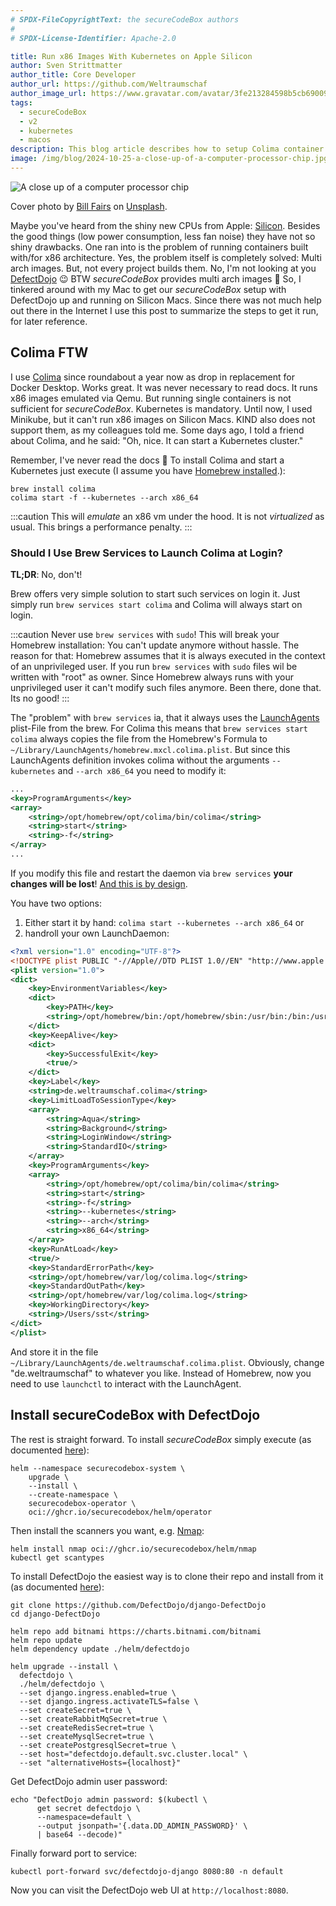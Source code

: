 ```yaml
---
# SPDX-FileCopyrightText: the secureCodeBox authors
#
# SPDX-License-Identifier: Apache-2.0

title: Run x86 Images With Kubernetes on Apple Silicon
author: Sven Strittmatter
author_title: Core Developer
author_url: https://github.com/Weltraumschaf
author_image_url: https://www.gravatar.com/avatar/3fe213284598b5cb69009665902c77a1
tags:
  - secureCodeBox
  - v2
  - kubernetes
  - macos
description: This blog article describes how to setup Colima container runtime on macOS to run x86 images in Kubernetes on Apple Silicon.
image: /img/blog/2024-10-25-a-close-up-of-a-computer-processor-chip.jpg
---
```


![A close up of a computer processor chip](/img/blog/2024-10-25-a-close-up-of-a-computer-processor-chip.jpg)

Cover photo by [Bill Fairs](https://unsplash.com/@moonboyz) on [Unsplash](https://unsplash.com/photos/a-close-up-of-a-computer-processor-chip--QALfjTlhTE).

Maybe you've heard from the shiny new CPUs from Apple: [Silicon](https://en.wikipedia.org/wiki/Apple_silicon). Besides the good things (low power consumption, less fan noise) they have not so shiny drawbacks. One ran into is the problem of running containers built with/for x86 architecture. Yes, the problem itself is completely solved: Multi arch images. But, not every project builds them. No, I'm not looking at you [DefectDojo](https://www.defectdojo.org/) 😉 BTW _secureCodeBox_ provides multi arch images 🤗 So, I tinkered around with my Mac to get our _secureCodeBox_ setup with DefectDojo up and running on Silicon Macs. Since there was not much help out there in the Internet I use this post to summarize the steps to get it run, for later reference.

<!-- truncate -->

## Colima FTW

I use [Colima](https://github.com/abiosoft/colima) since roundabout a year now as drop in replacement for Docker Desktop. Works great. It was never necessary to read docs. It runs x86 images emulated via Qemu. But running single containers is not sufficient for _secureCodeBox_. Kubernetes is mandatory. Until now, I used Minikube, but it can't run x86 images on Silicon Macs. KIND also does not support them, as my colleagues told me. Some days ago, I told a friend about Colima, and he said: "Oh, nice. It can start a Kubernetes cluster."

Remember, I've never read the docs 😬 To install Colima and start a Kubernetes just execute (I assume you have [Homebrew installed](https://docs.brew.sh/Installation).): 

```shell
brew install colima
colima start -f --kubernetes --arch x86_64
```

:::caution
This will _emulate_ an x86 vm under the hood. It is not _virtualized_ as usual. This brings a performance penalty.
:::

### Should I Use Brew Services to Launch Colima at Login?

**TL;DR**: No, don't!

Brew offers very simple solution to start such services on login it. Just simply run `brew services start colima` and Colima will always start on login.

:::caution
Never use `brew services` with `sudo`! This will break your Homebrew installation: You can't update anymore without hassle. The reason for that: Homebrew assumes that it is always executed in the context of an unprivileged user. If you run `brew services` with `sudo` files wil be written with "root" as owner. Since Homebrew always runs with your unprivileged user it can't modify such files anymore. Been there, done that. Its no good!
:::

The "problem" with `brew services` ia, that it always uses the [LaunchAgents](https://www.launchd.info/) plist-File from the brew. For Colima this means that `brew services start colima` always copies the file from the Homebrew's Formula to `~/Library/LaunchAgents/homebrew.mxcl.colima.plist`. But since this LaunchAgents definition invokes colima without the arguments `--kubernetes` and `--arch x86_64` you need to modify it:

```xml
...
<key>ProgramArguments</key>
<array>
    <string>/opt/homebrew/opt/colima/bin/colima</string>
    <string>start</string>
    <string>-f</string>
</array>
...
```

If you modify this file and restart the daemon via `brew services` **your changes will be lost**! [And this is by design](https://github.com/Homebrew/homebrew-services/issues/71).

You have two options:

1. Either start it by hand: `colima start --kubernetes --arch x86_64` or
2. handroll your own LaunchDaemon:

```xml
<?xml version="1.0" encoding="UTF-8"?>
<!DOCTYPE plist PUBLIC "-//Apple//DTD PLIST 1.0//EN" "http://www.apple.com/DTDs/PropertyList-1.0.dtd">
<plist version="1.0">
<dict>
	<key>EnvironmentVariables</key>
	<dict>
		<key>PATH</key>
		<string>/opt/homebrew/bin:/opt/homebrew/sbin:/usr/bin:/bin:/usr/sbin:/sbin</string>
	</dict>
	<key>KeepAlive</key>
	<dict>
		<key>SuccessfulExit</key>
		<true/>
	</dict>
	<key>Label</key>
	<string>de.weltraumschaf.colima</string>
	<key>LimitLoadToSessionType</key>
	<array>
		<string>Aqua</string>
		<string>Background</string>
		<string>LoginWindow</string>
		<string>StandardIO</string>
	</array>
	<key>ProgramArguments</key>
	<array>
		<string>/opt/homebrew/opt/colima/bin/colima</string>
		<string>start</string>
		<string>-f</string>
		<string>--kubernetes</string>
		<string>--arch</string>
		<string>x86_64</string>
	</array>
	<key>RunAtLoad</key>
	<true/>
	<key>StandardErrorPath</key>
	<string>/opt/homebrew/var/log/colima.log</string>
	<key>StandardOutPath</key>
	<string>/opt/homebrew/var/log/colima.log</string>
	<key>WorkingDirectory</key>
	<string>/Users/sst</string>
</dict>
</plist>
```

And store it in the file `~/Library/LaunchAgents/de.weltraumschaf.colima.plist`. Obviously, change "de.weltraumschaf" to whatever you like. Instead of Homebrew, now you need to use `launchctl` to interact with the LaunchAgent.

## Install secureCodeBox with DefectDojo

The rest is straight forward. To install _secureCodeBox_ simply execute (as documented [here](https://www.securecodebox.io/docs/getting-started/installation)):

```shell
helm --namespace securecodebox-system \
    upgrade \
    --install \
    --create-namespace \
    securecodebox-operator \
    oci://ghcr.io/securecodebox/helm/operator
```

Then install the scanners you want, e.g. [Nmap](https://nmap.org/):
```shell
helm install nmap oci://ghcr.io/securecodebox/helm/nmap
kubectl get scantypes
```

To install DefectDojo the easiest way is to clone their repo and install from it (as documented [here](https://www.securecodebox.io/docs/how-tos/persistence-storage/#defectdojo-kubernetes-setup)):

```shell
git clone https://github.com/DefectDojo/django-DefectDojo
cd django-DefectDojo

helm repo add bitnami https://charts.bitnami.com/bitnami
helm repo update
helm dependency update ./helm/defectdojo

helm upgrade --install \
  defectdojo \
  ./helm/defectdojo \
  --set django.ingress.enabled=true \
  --set django.ingress.activateTLS=false \
  --set createSecret=true \
  --set createRabbitMqSecret=true \
  --set createRedisSecret=true \
  --set createMysqlSecret=true \
  --set createPostgresqlSecret=true \
  --set host="defectdojo.default.svc.cluster.local" \
  --set "alternativeHosts={localhost}"
```

Get DefectDojo admin user password:

```shell
echo "DefectDojo admin password: $(kubectl \
      get secret defectdojo \
      --namespace=default \
      --output jsonpath='{.data.DD_ADMIN_PASSWORD}' \
      | base64 --decode)"
```

Finally forward port to service:

```shell
kubectl port-forward svc/defectdojo-django 8080:80 -n default
```

Now you can visit the DefectDojo web UI at `http://localhost:8080`.
